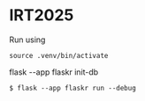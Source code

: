 # IRT2025


Run using 

```
source .venv/bin/activate
```
flask --app flaskr init-db
```
$ flask --app flaskr run --debug
```
